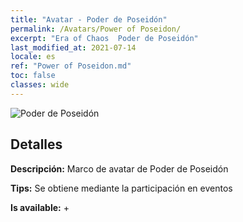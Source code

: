 ```yaml
---
title: "Avatar - Poder de Poseidón"
permalink: /Avatars/Power of Poseidon/
excerpt: "Era of Chaos  Poder de Poseidón"
last_modified_at: 2021-07-14
locale: es
ref: "Power of Poseidon.md"
toc: false
classes: wide
---
```

 ![Poder de Poseidón](/images/a/avatarFrame_82.png)

## Detalles

 **Descripción:** Marco de avatar de Poder de Poseidón 

 **Tips:** Se obtiene mediante la participación en eventos 

 **Is available:**  + 

